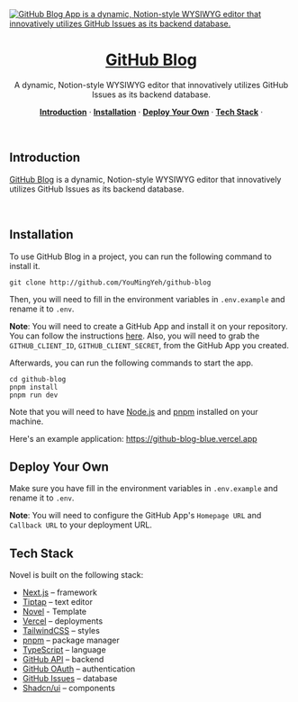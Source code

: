 <a href="https://github-blog-blue.vercel.app">
  <img alt="GitHub Blog App is a dynamic, Notion-style WYSIWYG editor that innovatively utilizes GitHub Issues as its backend database." src="https://github-blog-blue.vercel.app/opengraph-image.jpeg">
  <h1 align="center">GitHub Blog</h1>
</a>

<p align="center">
   A dynamic, Notion-style WYSIWYG editor that innovatively utilizes GitHub Issues as its backend database.
</p>

<p align="center">
  <a href="#introduction"><strong>Introduction</strong></a> ·
  <a href="#installation"><strong>Installation</strong></a> ·
  <a href="#deploy-your-own"><strong>Deploy Your Own</strong></a> ·
  <a href="#tech-stack"><strong>Tech Stack</strong></a> ·
</p>
<br/>

## Introduction

[GitHub Blog](https://github-blog-blue.vercel.app) is a dynamic, Notion-style WYSIWYG editor that innovatively utilizes GitHub Issues as its backend database.

<br />

## Installation


To use GitHub Blog in a project, you can run the following command to install it.

```
git clone http://github.com/YouMingYeh/github-blog
```
Then, you will need to fill in the environment variables in `.env.example` and rename it to `.env`.

**Note**: You will need to create a GitHub App and install it on your repository. You can follow the instructions [here](https://docs.github.com/en/developers/apps/creating-a-github-app). Also, you will need to grab the `GITHUB_CLIENT_ID`, `GITHUB_CLIENT_SECRET`, from the GitHub App you created.

Afterwards, you can run the following commands to start the app.

```
cd github-blog
pnpm install
pnpm run dev
```

Note that you will need to have [Node.js](https://nodejs.org/en/) and [pnpm](https://pnpm.io/) installed on your machine.


Here's an example application: https://github-blog-blue.vercel.app

## Deploy Your Own
Make sure you have fill in the environment variables in `.env.example` and rename it to `.env`.

**Note**: You will need to configure the GitHub App's `Homepage URL` and `Callback URL` to your deployment URL.

## Tech Stack

Novel is built on the following stack:

- [Next.js](https://nextjs.org/) – framework
- [Tiptap](https://tiptap.dev/) – text editor
- [Novel](https://novel.sh/) - Template
- [Vercel](https://vercel.com) – deployments
- [TailwindCSS](https://tailwindcss.com/) – styles
- [pnpm](https://pnpm.io/) – package manager
- [TypeScript](https://www.typescriptlang.org/) – language
- [GitHub API](https://docs.github.com/en/rest) – backend
- [GitHub OAuth](https://docs.github.com/en/developers/apps/building-oauth-apps) – authentication
- [GitHub Issues](https://docs.github.com/en/issues) – database
- [Shadcn/ui](https://ui.shadcn.com/) – components
